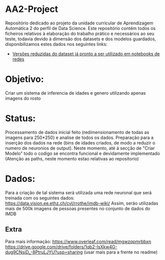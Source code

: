 # AA2-Project
Repositório dedicado ao projeto da unidade curricular de Aprendizagem Automática 2 do perfil de Data Science. Este repositório contém todos os ficheiros relativos à elaboração do trabalho prático e necessários ao seu teste, todavia devido à dimensão dos datasets e dos modelos guardados, disponibilizamos estes dados nos seguintes links:
  * [Versões reduzidas do dataset já pronto a ser utilizado em notebooks de redes](https://drive.google.com/drive/folders/1qb2-IsXkw4G-dug9CNsiD_-8PtruLJYU?usp=sharing)

# Objetivo:
Criar um sistema de inferencia de idades e genero utilizando apenas imagens do rosto

# Status:
Processamento de dados inicial feito (redimensionamento de todas as imagens para 250*250) e analise de todos os dados.
Preparação para a inserção dos dados na rede (bins de idades criados, de modo a reduzir o numero de neuronios de output).
Neste momento, até à secção de "Criar Modelo" todo o codigo se encontra funcional e devidamente implementado (Atenção as paths, neste momento estao relativas ao repositorio)

# Dados:
Para a criação de tal sistema será utilizada uma rede neuronal que será treinada com os seguintes dados: https://data.vision.ee.ethz.ch/cvl/rrothe/imdb-wiki/
Assim, serão utilizadas mais de 500k imagens de pessoas presentes no conjunto de dados do IMDB

## Extra
Para mais informação: https://www.overleaf.com/read/mgwzqpmrbbxn
https://drive.google.com/drive/folders/1qb2-IsXkw4G-dug9CNsiD_-8PtruLJYU?usp=sharing (usar mais para a frente no readme)
